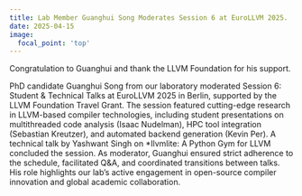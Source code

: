 ```yaml
---
title: Lab Member Guanghui Song Moderates Session 6 at EuroLLVM 2025.
date: 2025-04-15
image:
  focal_point: 'top'
---
```


Congratulation to Guanghui and thank the LLVM Foundation for his support. 



PhD candidate Guanghui Song from our laboratory moderated Session 6: Student & Technical Talks at EuroLLVM 2025 in Berlin, supported by the LLVM Foundation Travel Grant. The session featured cutting-edge research in LLVM-based compiler technologies, including student presentations on multithreaded code analysis (Isaac Nudelman), HPC tool integration (Sebastian Kreutzer), and automated backend generation (Kevin Per). A technical talk by Yashwant Singh on *Ilvmlite: A Python Gym for LLVM concluded the session. As moderator, Guanghui ensured strict adherence to the schedule, facilitated Q&A, and coordinated transitions between talks. His role highlights our lab’s active engagement in open-source compiler innovation and global academic collaboration.  

